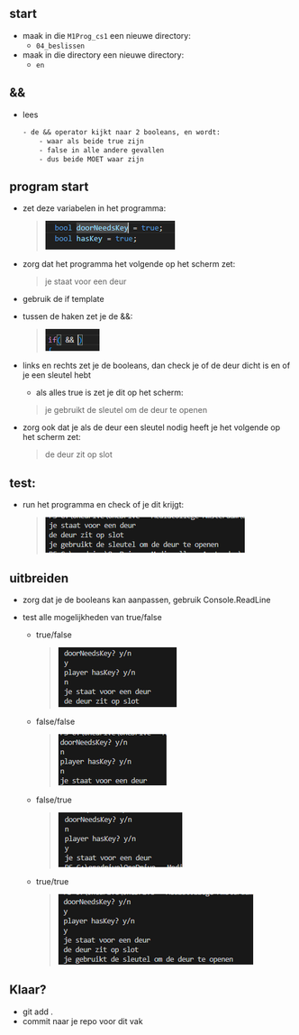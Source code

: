 ## start

- maak in die `M1Prog_cs1`  een nieuwe directory:
    - `04_beslissen`
- maak in die directory een nieuwe directory:
    - `en`

## &&

- lees
    ```
    - de && operator kijkt naar 2 booleans, en wordt:
        - waar als beide true zijn
        - false in alle andere gevallen
        - dus beide MOET waar zijn
    ```


## program start

- zet deze variabelen in het programma:
    > ![](img/doors.PNG)

- zorg dat het programma het volgende op het scherm zet:
    > je staat voor een deur
- gebruik de if template

- tussen de haken zet je de &&:
    > ![](img/entemplate.PNG)

- links en rechts zet je de booleans, dan check je of de deur dicht is en of je een sleutel hebt
    - als alles true is zet je dit op het scherm:
    >je gebruikt de sleutel om de deur te openen
- zorg ook dat je als de deur een sleutel nodig heeft je het volgende op het scherm zet:
    > de deur zit op slot

## test:

- run het programma en check of je dit krijgt:
    > ![](img/opendeur.PNG)

## uitbreiden

- zorg dat je de booleans kan aanpassen, gebruik Console.ReadLine

- test alle mogelijkheden van true/false
    - true/false
        > ![](img/deuryn.PNG)
    - false/false
        > ![](img/deurnn.PNG)
    - false/true
        > ![](img/deurny.PNG)
    - true/true
        > ![](img/deuryy.PNG)

## Klaar?

- git add .
- commit naar je repo voor dit vak
